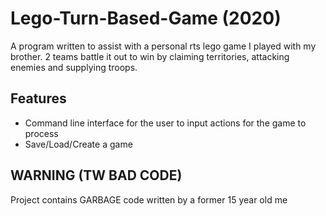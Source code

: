 # Lego-Turn-Based-Game (2020)
A program written to assist with a personal rts lego game I played with my brother. 2 teams battle it out to win by claiming territories, attacking enemies and supplying troops.

## Features
  - Command line interface for the user to input actions for the game to process
  - Save/Load/Create a game

## WARNING (TW BAD CODE)
Project contains GARBAGE code written by a former 15 year old me
